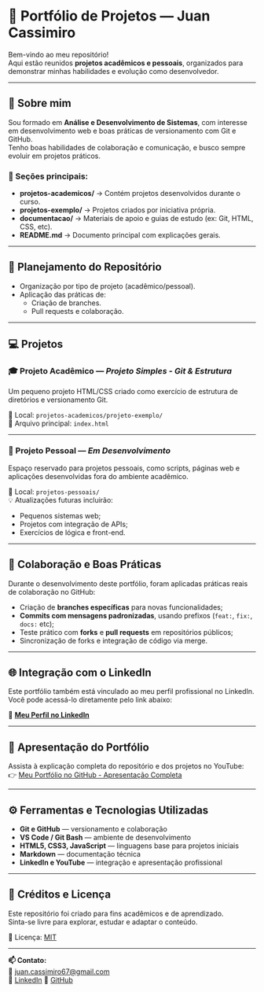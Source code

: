 # 💼 Portfólio de Projetos — Juan Cassimiro

Bem-vindo ao meu repositório!  
Aqui estão reunidos **projetos acadêmicos e pessoais**, organizados para demonstrar minhas habilidades e evolução como desenvolvedor.

---

## 🧠 Sobre mim
Sou formado em **Análise e Desenvolvimento de Sistemas**, com interesse em desenvolvimento web e boas práticas de versionamento com Git e GitHub.  
Tenho boas habilidades de colaboração e comunicação, e busco sempre evoluir em projetos práticos.


### 🔸 Seções principais:
- **projetos-academicos/** → Contém projetos desenvolvidos durante o curso.  
- **projetos-exemplo/** → Projetos criados por iniciativa própria.  
- **documentacao/** → Materiais de apoio e guias de estudo (ex: Git, HTML, CSS, etc).  
- **README.md** → Documento principal com explicações gerais.

---

## 🧠 Planejamento do Repositório

- Organização por tipo de projeto (acadêmico/pessoal).    
- Aplicação das práticas de:
  - Criação de branches.
  - Pull requests e colaboração.

---

## 💻 Projetos

### 🎓 Projeto Acadêmico — *Projeto Simples - Git & Estrutura*
Um pequeno projeto HTML/CSS criado como exercício de estrutura de diretórios e versionamento Git.

📂 Local: `projetos-academicos/projeto-exemplo/`  
📄 Arquivo principal: `index.html`

---

### 🌟 Projeto Pessoal — *Em Desenvolvimento*
Espaço reservado para projetos pessoais, como scripts, páginas web e aplicações desenvolvidas fora do ambiente acadêmico.

📂 Local: `projetos-pessoais/`  
💡 Atualizações futuras incluirão:
- Pequenos sistemas web;
- Projetos com integração de APIs;
- Exercícios de lógica e front-end.

---

## 🧩 Colaboração e Boas Práticas

Durante o desenvolvimento deste portfólio, foram aplicadas práticas reais de colaboração no GitHub:

- Criação de **branches específicas** para novas funcionalidades;  
- **Commits com mensagens padronizadas**, usando prefixos (`feat:`, `fix:`, `docs:` etc);  
- Teste prático com **forks** e **pull requests** em repositórios públicos;  
- Sincronização de forks e integração de código via merge.

---

## 🌐 Integração com o LinkedIn

Este portfólio também está vinculado ao meu perfil profissional no LinkedIn.  
Você pode acessá-lo diretamente pelo link abaixo:

🔗 **[Meu Perfil no LinkedIn](https://www.linkedin.com/feed/?trk=sem-ga_campid.12619604099_asid.149519181115_crid.725790844702_kw.linkedin_d.c_tid.kwd-148086543_n.g_mt.e_geo.9196708)**  

---

## 🎥 Apresentação do Portfólio

Assista à explicação completa do repositório e dos projetos no YouTube:  
👉 [Meu Portfólio no GitHub - Apresentação Completa](https://www.youtube.com/seu_video_aqui)

---

## ⚙️ Ferramentas e Tecnologias Utilizadas

- **Git e GitHub** — versionamento e colaboração  
- **VS Code / Git Bash** — ambiente de desenvolvimento  
- **HTML5, CSS3, JavaScript** — linguagens base para projetos iniciais  
- **Markdown** — documentação técnica  
- **LinkedIn e YouTube** — integração e apresentação profissional  

---

## 🧾 Créditos e Licença

Este repositório foi criado para fins acadêmicos e de aprendizado.  
Sinta-se livre para explorar, estudar e adaptar o conteúdo.

📄 Licença: [MIT](https://opensource.org/licenses/MIT)

---

**📫 Contato:**  
📧 juan.cassimiro67@gmail.com  
🔗 [LinkedIn](https://www.linkedin.com/feed/?trk=sem-ga_campid.12619604099_asid.149519181115_crid.725790844702_kw.linkedin_d.c_tid.kwd-148086543_n.g_mt.e_geo.9196708)
🐙 [GitHub](https://github.com/juan1cassimiroo1)

